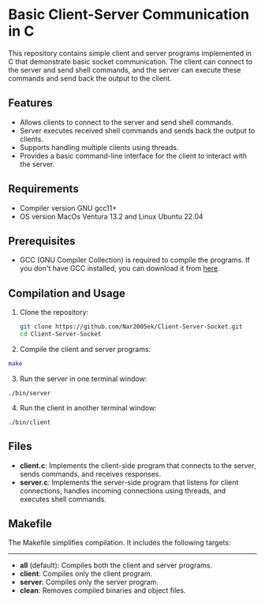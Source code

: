 # Basic Client-Server Communication in C

This repository contains simple client and server programs implemented in C that demonstrate basic socket communication. The client can connect to the server and send shell commands, and the server can execute these commands and send back the output to the client.

## Features

- Allows clients to connect to the server and send shell commands.
- Server executes received shell commands and sends back the output to clients.
- Supports handling multiple clients using threads.
- Provides a basic command-line interface for the client to interact with the server.

## Requirements

- Compiler version GNU gcc11+
- OS version MacOs Ventura 13.2 and Linux Ubuntu 22.04

## Prerequisites

- GCC (GNU Compiler Collection) is required to compile the programs. If you don't have GCC installed, you can download it from [here](https://gcc.gnu.org/).

## Compilation and Usage

1. Clone the repository:

   ```bash
   git clone https://github.com/Nar2005ek/Client-Server-Socket.git
   cd Client-Server-Socket
2. Compile the client and server programs:
 ```bash
make
```
3. Run the server in one terminal window:
```
./bin/server
```
4. Run the client in another terminal window:
```
./bin/client
```
## Files
- **client.c**: Implements the client-side program that connects to the server, sends commands, and receives responses.
- __server.c__: Implements the server-side program that listens for client connections, handles incoming connections using threads, and executes shell commands.
## Makefile
The Makefile simplifies compilation. It includes the following targets:

****
- __all__ (default): Compiles both the client and server programs.
- __client__: Compiles only the client program.
- __server__: Compiles only the server program.
- __clean__: Removes compiled binaries and object files.




